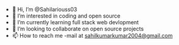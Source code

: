 - 👋 Hi, I’m @Sahilariouss03
- 👀 I’m interested in coding and open source
- 🌱 I’m currently learning full stack web devlopment
- 💞️ I’m looking to collaborate on open source projects
- 📫 How to reach me -mail at sahilkumarkumar2004@gmail.com

<!---
Sahilariouss03/Sahilariouss03 is a ✨ special ✨ repository because its `README.md` (this file) appears on your GitHub profile.
You can click the Preview link to take a look at your changes.
--->
